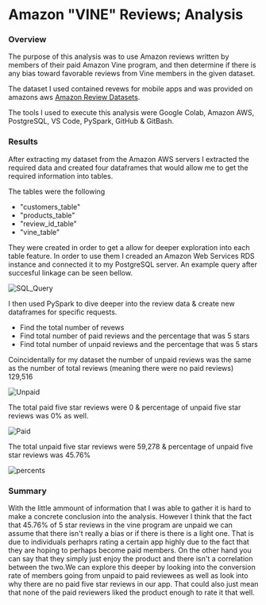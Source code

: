 # Amazon "VINE" Reviews; Analysis

### Overview

The purpose of this analysis was to use Amazon reviews written by members of their paid Amazon Vine program, and then determine if there is any bias toward favorable reviews from Vine members in the given dataset.

The dataset I used contained revews for mobile apps and was provided on amazons aws [Amazon Review Datasets](https://s3.amazonaws.com/amazon-reviews-pds/tsv/index.txt).

The tools I used to execute this analysis were Google Colab, Amazon AWS, PostgreSQL, VS Code, PySpark, GitHub & GitBash.

### Results

After extracting my dataset from the Amazon AWS servers I extracted the required data and created four dataframes that would allow me to get the required information into tables.

The tables were the following
  - "customers_table"
  - "products_table"
  - "review_id_table"
  - "vine_table"
  
They were created in order to get a allow for deeper exploration into each table feature. In order to use them I creaded an Amazon Web Services RDS instance and connected it to my PostgreSQL server. An example query after succesful linkage can be seen bellow.

![SQL_Query](https://user-images.githubusercontent.com/107452167/194994113-7a3b8e89-a948-4ac1-ada1-db3525d569e3.png)

I then used PySpark to dive deeper into the review data & create new dataframes for specific requests.

* Find the total number of revews
* Find total number of paid reviews and the percentage that was 5 stars
* Find total number of unpaid reviews and the percentage that was 5 stars

Coincidentally for my dataset the number of unpaid reviews was the same as the number of total reviews (meaning there were no paid reviews) 129,516

![Unpaid](https://user-images.githubusercontent.com/107452167/194996765-1a74e4fb-8f74-40fb-abc7-f8090dbe3b94.png)

The total paid five star reviews were 0 & percentage of unpaid five star reviews was 0% as well.

![Paid](https://user-images.githubusercontent.com/107452167/194998963-a7766311-db8c-495c-89aa-8f3a1c5b7da3.png)

The total unpaid five star reviews were 59,278 & percentage of unpaid five star reviews was 45.76%

![percents](https://user-images.githubusercontent.com/107452167/194996888-6ab24f7e-6cbd-4b4a-9f6d-07d0a5302cf1.png)

### Summary

With the little ammount of information that I was able to gather it is hard to make a concrete conclusion into the analysis. However I think that the fact that 45.76% of 5 star reviews in the vine program are unpaid we can assume that there isn't really a bias or if there is there is a light one. That is due to individuals perhaprs rating a certain app highly due to the fact that they are hoping to perhaps become paid members. On the other hand you can say that they simply just enjoy the product and there isn't a correlation between the two.We can explore this deeper by looking into the conversion rate of members going from unpaid to paid reviewees as well as look into why there are no paid five star reviews in our app. That could also just mean that none of the paid reviewers liked the product enough to rate it that well.
